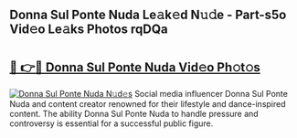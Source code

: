 ## Donna Sul Ponte Nuda Le𝚊k𝚎d N𝚞𝚍e - Part-s5o Vid𝚎o Le𝚊ks Photos rqDQa

# <h2><a href="http://fbbo5zf.evod.top/?m=Donna+Sul+Ponte+Nuda">🔗 👉🔴 Donna Sul Ponte Nuda Vid𝚎o Ph𝚘t𝚘s</a></h2>

[![Donna Sul Ponte Nuda N𝚞d𝚎s](https://i.imgur.com/8V9OHl7.gif)](http://fbbo5zf.evod.top/?m=Donna+Sul+Ponte+Nuda)
Social media influencer Donna Sul Ponte Nuda and content creator renowned for their lifestyle and dance-inspired content. The ability Donna Sul Ponte Nuda to handle pressure and controversy is essential for a successful public figure. 
